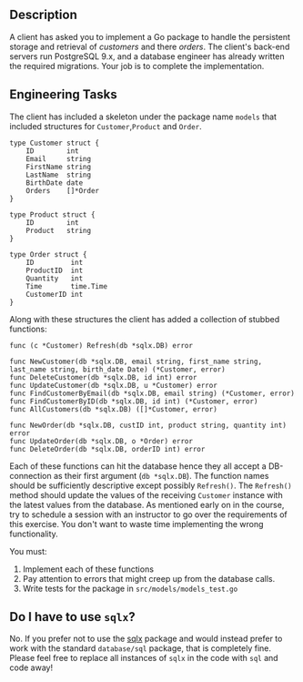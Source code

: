## Description
A client has asked you to implement a Go package to handle the persistent storage and retrieval of _customers_ and there _orders_.
The client's back-end servers run PostgreSQL 9.x, and a database engineer has already written the required migrations.
Your job is to complete the implementation.


## Engineering Tasks

The client has included a skeleton under the package name `models` that included structures for `Customer`,`Product` and `Order`.

```
type Customer struct {
    ID        int
    Email     string
    FirstName string
    LastName  string
    BirthDate date
    Orders    []*Order
}

type Product struct {
    ID        int
    Product   string
}

type Order struct {
    ID         int
    ProductID  int
    Quantity   int
    Time       time.Time
    CustomerID int
}
```

Along with these structures the client has added a collection of stubbed functions:

```
func (c *Customer) Refresh(db *sqlx.DB) error

func NewCustomer(db *sqlx.DB, email string, first_name string, last_name string, birth_date Date) (*Customer, error)
func DeleteCustomer(db *sqlx.DB, id int) error
func UpdateCustomer(db *sqlx.DB, u *Customer) error
func FindCustomerByEmail(db *sqlx.DB, email string) (*Customer, error)
func FindCustomerByID(db *sqlx.DB, id int) (*Customer, error)
func AllCustomers(db *sqlx.DB) ([]*Customer, error)

func NewOrder(db *sqlx.DB, custID int, product string, quantity int) error
func UpdateOrder(db *sqlx.DB, o *Order) error
func DeleteOrder(db *sqlx.DB, orderID int) error
```

Each of these functions can hit the database hence they all accept a DB-connection as their first argument
(`db *sqlx.DB`). The function names should be sufficiently descriptive except possibly `Refresh()`. The `Refresh()`
method should update the values of the receiving `Customer` instance with the latest values from the database.
As mentioned early on in the course, try to schedule a session with an instructor to go over the
requirements of this exercise. You don't want to waste time implementing the wrong functionality.

You must:

1) Implement each of these functions
2) Pay attention to errors that might creep up from the database calls.
2) Write tests for the package in `src/models/models_test.go`

## Do I have to use `sqlx`?
No. If you prefer not to use the [sqlx](http://github.com/jmoiron/sqlx) package and would instead prefer to work with
the standard `database/sql` package, that is completely fine. Please feel free to replace all instances of `sqlx` in the
code with `sql` and code away!
